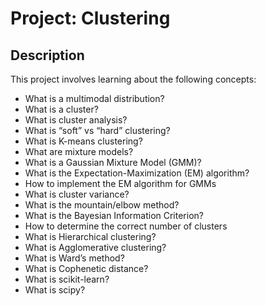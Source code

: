 # Project: Clustering

## Description
This project involves learning about the following concepts:
 * What is a multimodal distribution?
 * What is a cluster?
 * What is cluster analysis?
 * What is “soft” vs “hard” clustering?
 * What is K-means clustering?
 * What are mixture models?
 * What is a Gaussian Mixture Model (GMM)?
 * What is the Expectation-Maximization (EM) algorithm?
 * How to implement the EM algorithm for GMMs
 * What is cluster variance?
 * What is the mountain/elbow method?
 * What is the Bayesian Information Criterion?
 * How to determine the correct number of clusters
 * What is Hierarchical clustering?
 * What is Agglomerative clustering?
 * What is Ward’s method?
 * What is Cophenetic distance?
 * What is scikit-learn?
 * What is scipy?
